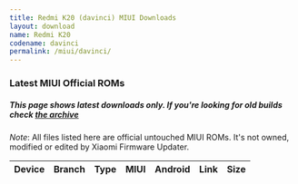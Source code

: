 ```yaml
---
title: Redmi K20 (davinci) MIUI Downloads
layout: download
name: Redmi K20
codename: davinci
permalink: /miui/davinci/
---
```

### Latest MIUI Official ROMs
##### This page shows latest downloads only. If you're looking for old builds check [the archive](/archive/miui/davinci/)
*Note*: All files listed here are official untouched MIUI ROMs. It's not owned, modified or edited by Xiaomi Firmware Updater.


<div class="table-responsive-md" id="table-wrapper">
<table id="miui" class="compact table table-striped table-hover table-sm">
    <thead class="thead-dark">
        <tr>
            <th>Device</th>
            <th>Branch</th>
            <th>Type</th>
            <th>MIUI</th>
            <th>Android</th>
            <th>Link</th>
            <th>Size</th>
        </tr>
    </thead>
    <script>loadMiuiDownloads('davinci')</script>
</table>
</div>


